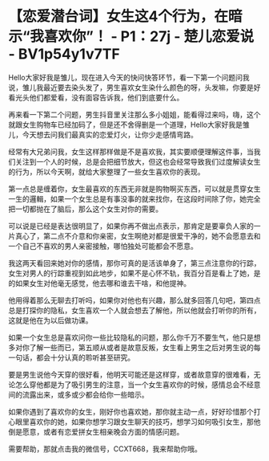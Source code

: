 # 【恋爱潜台词】女生这4个行为，在暗示“我喜欢你”！ - P1：27j - 楚儿恋爱说 - BV1p54y1v7TF

Hello大家好我是雏儿，现在进入今天的快问快答环节，看一下第一个问题问我说，雏儿我最近要去染头发了，男生喜欢女生染什么颜色的呀，头发嘛，你要是好看光头他们都爱看，没有面容告诉我，他们到底要什么。

再来看一下第二个问题，男生抖音里关注那么多小姐姐，能看得过来吗，嗨，这个就跟女生购物车已经加码了，但是还不舍得删是一个道理，Hello大家好我是雏儿，今天想去问我们最真实的恋爱灯火，让你少走感情弯路。

经常有大兄弟问我，女生这样那样做是不是喜欢我，其实要顺便理解这件事，当我们关注到一个人的时候，总是会把细节放大，但这也会经常导致我们过度解读女生的行为，所以今天啊，就给大家整理了一些女生喜欢你的表现。

第一点总是缠着你，女生最喜欢的东西无非就是购物啊买东西，可以就是贯穿女生一生的邏輯，如果一个女生总是有事没事的就来找你，在这段时间除了你，她完全把一切都抛在了脑后，那么这个女生对你的需要。

可以说是已经是表达很明显了，如果你再不做出点表示，那肯定是要辜负人家的一片真心了，第二点不介意和你亲密，女生啊绝对都是很爱干净的，她不会愿意去和一个自己不喜欢的男人亲密接触，哪怕独处可能都会不愿意。

我这两天看回来她对你的感情，那你可真的是活该单身了，第三点注意你的行踪，女生对男人的行踪重视到如此地步，如果不是心怀不轨，我百分百是看上了她，是的如果女生对他毫无感觉，他去哪和谁去干啥，和他提神。

他用得着那么无聊去打听吗，如果你对他也有兴趣，那么就多回答几句吧，第四点总是打探你的隐私，女生喜欢一个人就会想去了解他，所以他就会打听你的所有，这就是他在为以后做功课。

如果一个女生总是喜欢问你一些比较隐私的问题，那么你千万不要生气，他只是想多对你了解一些而已，第五顺从或者是故意反叛，女生看上男生之后对男生说的每一句话，都会十分认真的聆听甚至研究。

要是男生说他今天穿的很好看，他明天可能还是这样穿，或者故意穿的很难看，无论怎么穿他都是为了吸引男生的注意，当一个女生喜欢你的时候，感情总会不经意间的流露出来，或多或少都会给你一些暗示。

如果你遇到了喜欢你的女生，刚好你也喜欢她，那你就主动一点，好好珍惜那个打心眼里喜欢你的她，如果你想学习跟女生聊天的技巧，想学习如何吸引女生，那他倒是愿意，或者有恋爱拼女生相亲晚会方面的情感问题。

需要帮助，那就点击我的微信号，CCXT668，我来帮助你哦。